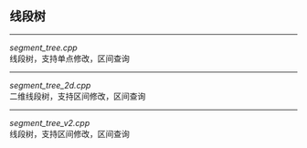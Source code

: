 ## 线段树
---
*segment_tree.cpp*  
线段树，支持单点修改，区间查询

---
*segment_tree_2d.cpp*  
二维线段树，支持区间修改，区间查询

---
*segment_tree_v2.cpp*  
线段树，支持区间修改，区间查询